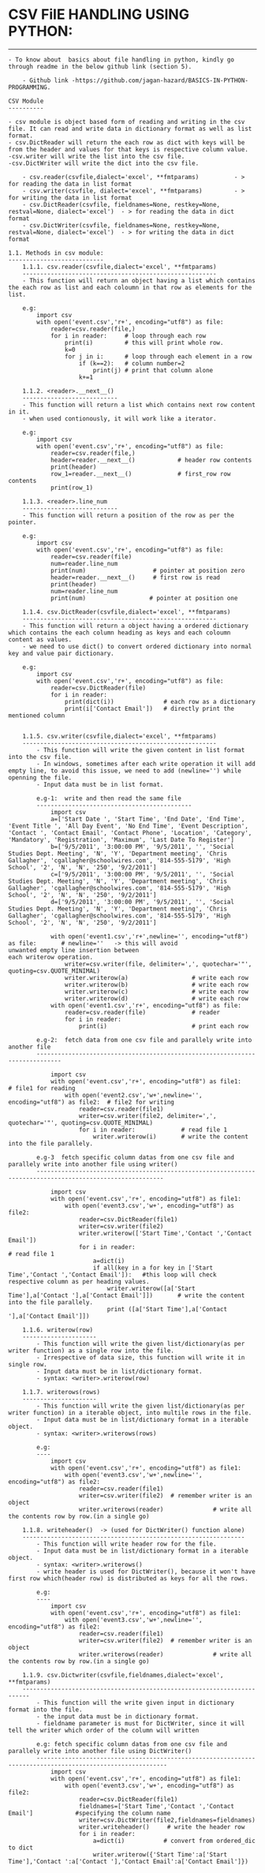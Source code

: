 # CSV FilE HANDLING USING PYTHON:
---------------------------------
	- To know about  basics about file handling in python, kindly go through readme in the below github link (section 5).

		- Github link -https://github.com/jagan-hazard/BASICS-IN-PYTHON-PROGRAMMING.

	CSV Module
	----------

	- csv module is object based form of reading and writing in the csv file. It can read and write data in dictionary format as well as list format.
	- csv.DictReader will return the each row as dict with keys will be from the header and values for that keys is respective column value.
	-csv.writer will write the list into the csv file.
	-csv.DictWriter will write the dict into the csv file.

		- csv.reader(csvfile,dialect='excel', **fmtparams)   		- > for reading the data in list format
		- csv.writer(csvfile, dialect='excel', **fmtparams)   		- > for writing the data in list format
		- csv.DictReader(csvfile, fieldnames=None, restkey=None, restval=None, dialect='excel')  - > for reading the data in dict format
		- csv.DictWriter(csvfile, fieldnames=None, restkey=None, restval=None, dialect='excel')  - > for writing the data in dict format

	1.1. Methods in csv module:
	---------------------------
		1.1.1. csv.reader(csvfile,dialect='excel', **fmtparams)
		-------------------------------------------------------
		- This function will return an object having a list which contains the each row as list and each coloumn in that row as elements for the list.

		e.g:
			import csv
			with open('event.csv','r+', encoding="utf8") as file:
			    reader=csv.reader(file,)
			    for i in reader:	 # loop through each row
			        print(i)         # this will print whole row.
			      	k=0
	        		for j in i:		 # loop through each element in a row
	            		if (k==2):   # column number=2
	                		print(j) # print that column alone
	                	k+=1

		1.1.2. <reader>.__next__()
		---------------------------
		- This function will return a list which contains next row content in it. 
		- when used contionously, it will work like a iterator.

		e.g:
			import csv
			with open('event.csv','r+', encoding="utf8") as file:
			    reader=csv.reader(file,)
			    header=reader.__next__()      		# header row contents 
			    print(header)
			    row_1=reader.__next__()      		# first_row row contents 
			    print(row_1)

		1.1.3. <reader>.line_num
		---------------------------
		- This function will return a position of the row as per the pointer. 

		e.g:
			import csv
			with open('event.csv','r+', encoding="utf8") as file:
			    reader=csv.reader(file)
			    num=reader.line_num
			    print(num)                   # pointer at position zero
			    header=reader.__next__()     # first row is read
			    print(header)
			    num=reader.line_num
			    print(num)                  # pointer at position one

		1.1.4. csv.DictReader(csvfile,dialect='excel', **fmtparams)
		-------------------------------------------------------
		- This function will return a object having a ordered dictionary which contains the each column heading as keys and each coloumn content as values.
		- we need to use dict() to convert ordered dictionary into normal key and value pair dictionary.

		e.g:
			import csv
			with open('event.csv','r+', encoding="utf8") as file:
			    reader=csv.DictReader(file)
			    for i in reader:
			        print(dict(i))              # each row as a dictionary
			        print(i['Contact Email'])   # directly print the mentioned column


		1.1.5. csv.writer(csvfile,dialect='excel', **fmtparams)
		-------------------------------------------------------
			- This function will write the given content in list format into the csv file.
			- In windows, sometimes after each write operation it will add empty line, to avoid this issue, we need to add (newline='') while openning the file.
			- Input data must be in list format.

			e.g-1:  write and then read the same file
			--------------------------------------------
				import csv
				a=['Start Date ', 'Start Time', 'End Date', 'End Time', 'Event Title ', 'All Day Event', 'No End Time', 'Event Description', 'Contact ', 'Contact Email', 'Contact Phone', 'Location', 'Category', 'Mandatory', 'Registration', 'Maximum', 'Last Date To Register']
				b=['9/5/2011', '3:00:00 PM', '9/5/2011', '', 'Social Studies Dept. Meeting', 'N', 'Y', 'Department meeting', 'Chris Gallagher', 'cgallagher@schoolwires.com', '814-555-5179', 'High School', '2', 'N', 'N', '250', '9/2/2011']
				c=['9/5/2011', '3:00:00 PM', '9/5/2011', '', 'Social Studies Dept. Meeting', 'N', 'Y', 'Department meeting', 'Chris Gallagher', 'cgallagher@schoolwires.com', '814-555-5179', 'High School', '2', 'N', 'N', '250', '9/2/2011']
				d=['9/5/2011', '3:00:00 PM', '9/5/2011', '', 'Social Studies Dept. Meeting', 'N', 'Y', 'Department meeting', 'Chris Gallagher', 'cgallagher@schoolwires.com', '814-555-5179', 'High School', '2', 'N', 'N', '250', '9/2/2011']
				
				with open('event1.csv','r+',newline='', encoding="utf8") as file:       # newline=''   -> this will avoid 																					unwanted empty line insertion between 																		each writerow operation.
				    writer=csv.writer(file, delimiter=',', quotechar='"', quoting=csv.QUOTE_MINIMAL)
				    writer.writerow(a)                  # write each row
				    writer.writerow(b)                  # write each row
				    writer.writerow(c)                  # write each row
				    writer.writerow(d)                  # write each row
				with open('event1.csv','r+', encoding="utf8") as file:
				    reader=csv.reader(file)             # reader
				    for i in reader:
				        print(i)                        # print each row

			e.g-2:  fetch data from one csv file and parallely write into another file
			-----------------------------------------------------------------------------	

				import csv  
				with open('event.csv','r+', encoding="utf8") as file1:        			# file1 for reading
				    with open('event2.csv','w+',newline='', encoding="utf8") as file2:	# file2 for writing
				        reader=csv.reader(file1)   
				        writer=csv.writer(file2, delimiter=',', quotechar='"', quoting=csv.QUOTE_MINIMAL)
				        for i in reader:             # read file 1
				            writer.writerow(i)       # write the content into the file parallely.   	

			e.g-3  fetch specific column datas from one csv file and parallely write into another file using writer()
			----------------------------------------------------------------------------------------------------------

				import csv  
				with open('event.csv','r+', encoding="utf8") as file1: 
				    with open('event3.csv','w+', encoding="utf8") as file2:
				        reader=csv.DictReader(file1)   
				        writer=csv.writer(file2)
				        writer.writerow(['Start Time','Contact ','Contact Email'])
				        for i in reader:             													# read file 1
				            a=dict(i)
				            if all(key in a for key in ['Start Time','Contact ','Contact Email']):   #this loop will check 																respective column as per heading values.
				                writer.writerow([a['Start Time'],a['Contact '],a['Contact Email']])       # write the content 																		into the file parallely.    
				                print ([a['Start Time'],a['Contact '],a['Contact Email']])

		1.1.6. writerow(row)
		---------------------
			- This function will write the given list/dictionary(as per writer function) as a single row into the file.
			- Irrespective of data size, this function will write it in single row.
			- Input data must be in list/dictionary format.
			- syntax: <writer>.writerow(row)

		1.1.7. writerows(rows)
		---------------------
			- This function will write the given list/dictionary(as per writer function) in a iterable object, into multile rows in the file.
			- Input data must be in list/dictionary format in a iterable object.
			- syntax: <writer>.writerows(rows)

			e.g: 
			----
				import csv  
				with open('event.csv','r+', encoding="utf8") as file1: 
				    with open('event3.csv','w+',newline='', encoding="utf8") as file2:
				        reader=csv.reader(file1)   
				        writer=csv.writer(file2)  # remember writer is an object
				        writer.writerows(reader)              # write all the contents row by row.(in a single go)

		1.1.8. writeheader()  -> (used for DictWriter() function alone)
		---------------------------------------------------------------
			- This function will write header row for the file.
			- Input data must be in list/dictionary format in a iterable object.
			- syntax: <writer>.writerows()
			- write header is used for DictWriter(), because it won't have first row which(header row) is distributed as keys for all the rows.

			e.g: 
			----
				import csv  
				with open('event.csv','r+', encoding="utf8") as file1: 
				    with open('event3.csv','w+',newline='', encoding="utf8") as file2:
				        reader=csv.reader(file1)   
				        writer=csv.writer(file2)  # remember writer is an object
				        writer.writerows(reader)              # write all the contents row by row.(in a single go)

		1.1.9. csv.Dictwriter(csvfile,fieldnames,dialect='excel', **fmtparams)
		------------------------------------------------------------------------
			- This function will the write given input in dictionary format into the file.
			- the input data must be in dictionary format.
			- fieldname parameter is must for DictWriter, since it will tell the writer which order of the column will written

			e.g: fetch specific column datas from one csv file and parallely write into another file using DictWriter()
			-----------------------------------------------------------------------------------------------------------
		        import csv  
				with open('event.csv','r+', encoding="utf8") as file1: 
				    with open('event3.csv','w+', encoding="utf8") as file2:
				        reader=csv.DictReader(file1)
				        fieldnames=['Start Time','Contact ','Contact Email']			#specifying the column name
				        writer=csv.DictWriter(file2,fieldnames=fieldnames)
				        writer.writeheader()     # write the header row
				        for i in reader:
				            a=dict(i)           # convert from ordered_dic to dict
				            writer.writerow({'Start Time':a['Start Time'],'Contact ':a['Contact '],'Contact Email':a['Contact Email']})
				  
